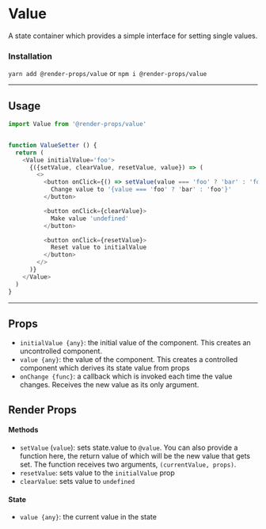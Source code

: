 # Value
A state container which provides a simple interface for setting single
values.


### Installation
```yarn add @render-props/value``` or ```npm i @render-props/value```


____


## Usage
```js
import Value from '@render-props/value'


function ValueSetter () {
  return (
    <Value initialValue='foo'>
      {({setValue, clearValue, resetValue, value}) => (
        <>
          <button onClick={() => setValue(value === 'foo' ? 'bar' : 'foo')}>
            Change value to '{value === 'foo' ? 'bar' : 'foo'}'
          </button>

          <button onClick={clearValue}>
            Make value 'undefined'
          </button>

          <button onClick={resetValue}>
            Reset value to initialValue
          </button>
        </>
      )}
    </Value>
  )
}
```

____


## Props
- `initialValue {any}`: the initial value of the component. This creates an
  uncontrolled component.
- `value {any}`: the value of the component. This creates a controlled component
  which derives its state value from props
- `onChange {func}`: a callback which is invoked each time the value changes.
  Receives the new value as its only argument.

## Render Props

#### Methods
- `setValue` (`value`): sets state.value to `@value`. You can also
  provide a function here, the return value of which will be the new value that
  gets set. The function receives two arguments, `(currentValue, props)`.
- `resetValue`: sets value to the `initialValue` prop
- `clearValue`: sets value to `undefined`

#### State
- `value {any}`: the current value in the state
